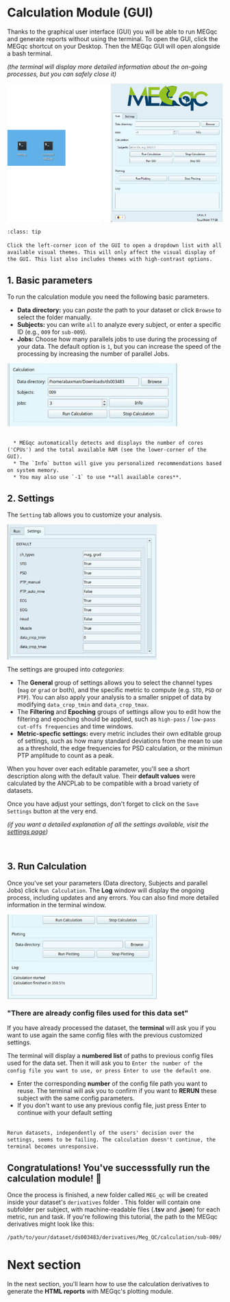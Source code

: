 # Calculation Module (GUI)

Thanks to the graphical user interface (GUI) you will be able to run MEGqc and generate reports without using the terminal. 
To open the GUI, click the MEGqc shortcut on your Desktop. Then the MEGqc GUI will open alongside a bash terminal.
 
 _(the terminal will display more detailed information about the on-going processes, but you can safely close it)_

<img src="../static/mini/launch_mini.png" alt="launchgui" width="650px" align="center">


```{admonition} GUI visual theme
:class: tip

Click the left-corner icon of the GUI to open a dropdown list with all available visual themes. This will only affect the visual display of the GUI. This list also includes themes with high-contrast options. 

```

## 1. Basic parameters
To run the calculation module you need the following basic parameters.

* **Data directory:** you can *paste* the path to your dataset or click `Browse` to select the folder manually.
* **Subjects:** you can write `all` to analyze every subject, or enter a specific ID (e.g., `009` for `sub-009`).
* **Jobs:** Choose how many parallels jobs to use during the processing of your data. The default option is `1`, but you can increase the speed of the processing by increasing the number of parallel Jobs.

<img src="../static/mini/calculation.png" alt="mini-megqc-gui" width="400px" align="center">

<br>

```{dropdown} How do I know the right amount of parallel Jobs?

  * MEGqc automatically detects and displays the number of cores ('CPUs') and the total available RAM (see the lower-corner of the GUI).
  * The `Info` button will give you personalized recommendations based on system memory.
  * You may also use `-1` to use **all available cores**. 

``` 

## 2. Settings
The `Setting` tab allows you to customize your analysis.

<img src="../static/mini/minimegqc_settings.png" alt="settings-gui" width="350px" align="center">

The settings are grouped into _categories_:

* The **General** group of settings allows you to select the channel types (`mag` or `grad` or both), and the specific metric to compute (e.g. `STD`, `PSD` or `PTP`). You can also apply your analysis to a smaller snippet of data by modifying  `data_crop_tmin` and `data_crop_tmax`.
* The **Filtering** and **Epoching** groups of settings allow you to edit how the filtering and epoching should be applied, such as `high-pass` / `low-pass cut-offs frequencies` and time windows.
* **Metric-specfic settings:** every metric includes their own editable group of settings, such as how many standard deviations from the mean to use as a threshold, the edge frequencies for PSD calculation, or the minimun PTP amplitude to count as a peak.

When you hover over each editable parameter, you'll see a short description along with the default value. Their **default values** were calculated by the ANCPLab to be compatible with a broad variety of datasets.

Once you have adjust your settings, don't forget to click on the `Save Settings` button at the very end.

 
 _(if you want a detailed explanation of all the settings available, visit the [settings page](../extra/settings))_ 

 
<br>

## 3. Run Calculation
Once you've set your parameters (Data directory, Subjects and parallel Jobs) click `Run Calculation`. The **Log** window will display the ongoing process, including updates and any errors. You can also find more detailed information in the terminal window.

<img src="../static/mini/log.png" alt="gui-log" width="350px" align="center">

<br>

### "There are already config files used for this data set"

If you have already processed the dataset, the **terminal** will ask you if you want to use again the same config files with the previous customized settings.

The terminal will display a **numbered list** of paths to previous config files used for the data set.
Then it will ask you to `Enter the number of the config file you want to use, or press Enter to use the default one`.
* Enter the corresponding **number** of the config file path you want to reuse. The terminal will ask you to confirm if you want to **RERUN** these subject with the same config parameters.
* If you don't want to use any previous config file, just press Enter to continue with your default setting


```{warning}

Rerun datasets, independently of the users' decision over the settings, seems to be failing. The calculation doesn't continue, the terminal becomes unresponsive.

``` 



## Congratulations! You've successsfully run the calculation module! 🎉

Once the process is finished, a new folder called `MEG_qc` will be created inside your dataset's `derivatives` folder . This folder will contain one subfolder per subject, with machine-readable files (**.tsv** and **.json**) for each metric, run and task. If you're following this tutorial, the path to the MEGqc derivatives might look like this:

```bash
/path/to/your/dataset/ds003483/derivatives/Meg_QC/calculation/sub-009/
```

# Next section
In the next section, you'll learn how to use the calculation derivatives to generate the **HTML reports** with MEGqc's plotting module.

<br>



